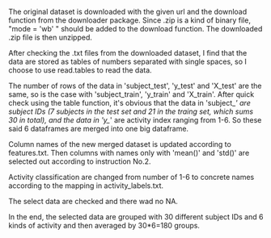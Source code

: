 The original dataset is downloaded with the given url and the download function from the downloader package. Since .zip is a kind of binary file, "mode = 'wb' " should be added to the download function. The downloaded .zip file is then unzipped.

After checking the .txt files from the downloaded dataset, I find that the data are stored as tables of numbers separated with single spaces, so I choose to use read.tables to read the data.

The number of rows of the data in 'subject_test', 'y_test' and 'X_test' are the same, so is the case with 'subject_train', 'y_train' and 'X_train'. After quick check using the table function, it's obvious that the data in 'subject_*' are subject IDs (7 subjects in the test set and 21 in the traing set, which sums 30 in total), and the data in 'y_*' are activity index ranging from 1-6. So these said 6 dataframes are merged into one big dataframe.

Column names of the new merged dataset is updated according to features.txt. Then columns with names only with 'mean()' and 'std()' are selected out according to instruction No.2.

Activity classification are changed from number of 1-6 to concrete names according to the mapping in activity_labels.txt.

The select data are checked and there wad no NA.

In the end, the selected data are grouped with 30 different subject IDs and 6 kinds of activity and then averaged by 30*6=180 groups. 